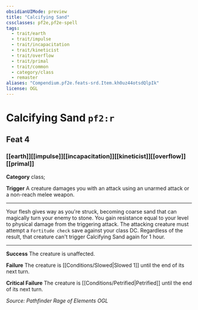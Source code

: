 ```yaml
---
obsidianUIMode: preview
title: "Calcifying Sand"
cssclasses: pf2e,pf2e-spell
tags:
  - trait/earth
  - trait/impulse
  - trait/incapacitation
  - trait/kineticist
  - trait/overflow
  - trait/primal
  - trait/common
  - category/class
  - remaster
aliases: "Compendium.pf2e.feats-srd.Item.kh0uz44otsdQlpIk"
license: OGL
---
```

# Calcifying Sand `pf2:r`
## Feat 4
### [[earth]][[impulse]][[incapacitation]][[kineticist]][[overflow]][[primal]]

**Category** class; 




**Trigger** A creature damages you with an attack using an unarmed attack or a non-reach melee weapon.

* * *

Your flesh gives way as you're struck, becoming coarse sand that can magically turn your enemy to stone. You gain resistance equal to your level to physical damage from the triggering attack. The attacking creature must attempt a `Fortitude check` save against your class DC. Regardless of the result, that creature can't trigger Calcifying Sand again for 1 hour.

* * *

**Success** The creature is unaffected.

**Failure** The creature is [[Conditions/Slowed|Slowed 1]] until the end of its next turn.

**Critical Failure** The creature is [[Conditions/Petrified|Petrified]] until the end of its next turn.

*Source: Pathfinder Rage of Elements*
*OGL*